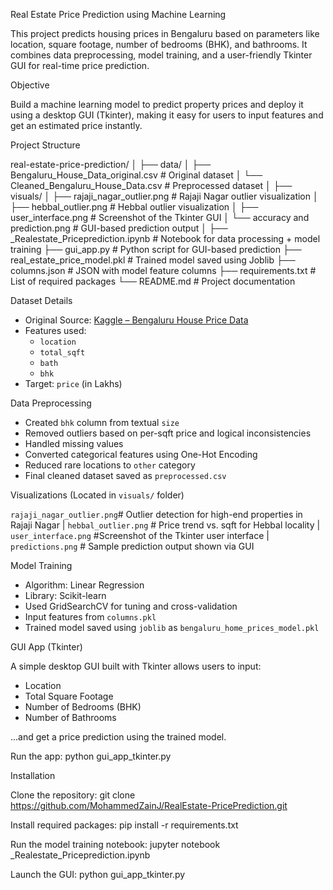 Real Estate Price Prediction using Machine Learning

This project predicts housing prices in Bengaluru based on parameters like location, square footage, number of bedrooms (BHK), and bathrooms. It combines data preprocessing, model training, and a user-friendly Tkinter GUI for real-time price prediction.

Objective

Build a machine learning model to predict property prices and deploy it using a desktop GUI (Tkinter), making it easy for users to input features and get an estimated price instantly.

Project Structure

real-estate-price-prediction/
│
├── data/
│ ├── Bengaluru_House_Data_original.csv # Original dataset
│ └── Cleaned_Bengaluru_House_Data.csv # Preprocessed dataset
│
├── visuals/
│ ├── rajaji_nagar_outlier.png # Rajaji Nagar outlier visualization
│ ├── hebbal_outlier.png # Hebbal outlier visualization
│ ├── user_interface.png # Screenshot of the Tkinter GUI
│ └── accuracy and prediction.png # GUI-based prediction output
│
├── _Realestate_Priceprediction.ipynb # Notebook for data processing + model training
├── gui_app.py # Python script for GUI-based prediction
├── real_estate_price_model.pkl # Trained model saved using Joblib
├── columns.json # JSON with model feature columns
├── requirements.txt # List of required packages
└── README.md # Project documentation


Dataset Details

- Original Source: [Kaggle – Bengaluru House Price Data](https://www.kaggle.com/datasets/amitabhajoy/bengaluru-house-price-data)
- Features used:  
  - `location`  
  - `total_sqft`  
  - `bath`  
  - `bhk`
- Target: `price` (in Lakhs)

Data Preprocessing

- Created `bhk` column from textual `size`
- Removed outliers based on per-sqft price and logical inconsistencies
- Handled missing values
- Converted categorical features using One-Hot Encoding
- Reduced rare locations to `other` category
- Final cleaned dataset saved as `preprocessed.csv`


Visualizations (Located in `visuals/` folder)


 `rajaji_nagar_outlier.png`# Outlier detection for high-end properties in Rajaji Nagar 
| `hebbal_outlier.png`    # Price trend vs. sqft for Hebbal locality 
| `user_interface.png`    #Screenshot of the Tkinter user interface 
| `predictions.png`       # Sample prediction output shown via GUI 


Model Training

- Algorithm: Linear Regression
- Library: Scikit-learn
- Used GridSearchCV for tuning and cross-validation
- Input features from `columns.pkl`
- Trained model saved using `joblib` as `bengaluru_home_prices_model.pkl`

GUI App (Tkinter)

A simple desktop GUI built with Tkinter allows users to input:
- Location
- Total Square Footage
- Number of Bedrooms (BHK)
- Number of Bathrooms

...and get a price prediction using the trained model.

Run the app:
python gui_app_tkinter.py

Installation

Clone the repository:
git clone https://github.com/MohammedZainJ/RealEstate-PricePrediction.git

Install required packages:
pip install -r requirements.txt

Run the model training notebook:
jupyter notebook _Realestate_Priceprediction.ipynb

Launch the GUI:
python gui_app_tkinter.py